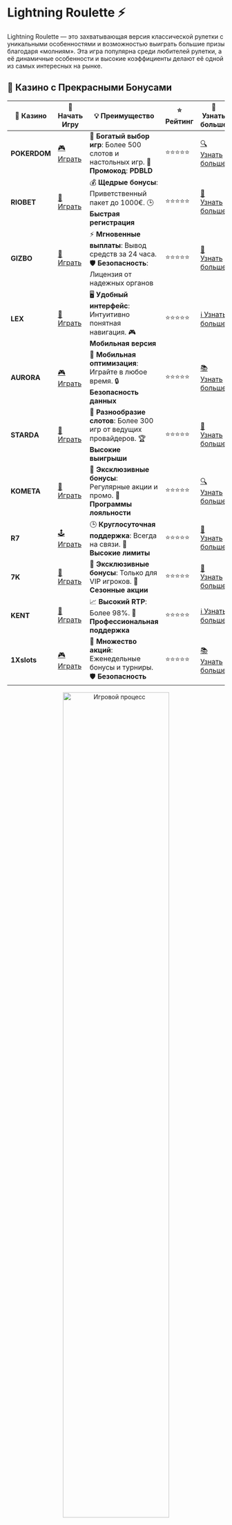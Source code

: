 # Lightning Roulette ⚡

Lightning Roulette — это захватывающая версия классической рулетки с уникальными особенностями и возможностью выиграть большие призы благодаря «молниям». Эта игра популярна среди любителей рулетки, а её динамичные особенности и высокие коэффициенты делают её одной из самых интересных на рынке.

## 🌟 Казино с Прекрасными Бонусами

| 🎲 **Казино** | 🔗 **Начать Игру** | 💡 **Преимущество** | ⭐ **Рейтинг** | 🔗 **Узнать больше** |
|--------------|---------------------|---------------------|----------------|----------------------|
| **POKERDOM**  | [🎮 Играть](https://brandplay.link/4k77v2yx) | 🎉 **Богатый выбор игр**: Более 500 слотов и настольных игр. 🎁 **Промокод**: **PDBLD** | ⭐⭐⭐⭐⭐ | [🔍 Узнать больше](https://brandplay.link/4k77v2yx) |
| **RIOBET**    | [🎰 Играть](https://brandplay.link/7xBLTPyj) | 💰 **Щедрые бонусы**: Приветственный пакет до 1000€. 🕒 **Быстрая регистрация** | ⭐⭐⭐⭐⭐ | [📖 Узнать больше](https://brandplay.link/7xBLTPyj) |
| **GIZBO**     | [🎲 Играть](https://brandplay.link/bprXw4YV) | ⚡ **Мгновенные выплаты**: Вывод средств за 24 часа. 🛡️ **Безопасность**: Лицензия от надежных органов | ⭐⭐⭐⭐⭐ | [📝 Узнать больше](https://brandplay.link/bprXw4YV) |
| **LEX**       | [🤑 Играть](https://brandplay.link/zW4hdDFV) | 🖥️ **Удобный интерфейс**: Интуитивно понятная навигация. 🎮 **Мобильная версия** | ⭐⭐⭐⭐⭐ | [ℹ️ Узнать больше](https://brandplay.link/zW4hdDFV) |
| **AURORA**    | [🎮 Играть](https://10trafic-stat2.com/click/668546556bcc6313411604bd/6766/13032/subaccount) | 📱 **Мобильная оптимизация**: Играйте в любое время. 🔒 **Безопасность данных** | ⭐⭐⭐⭐⭐ | [📚 Узнать больше](https://10trafic-stat2.com/click/668546556bcc6313411604bd/6766/13032/subaccount) |
| **STARDА**    | [🎯 Играть](https://brandplay.link/fB7xwRFL) | 🎰 **Разнообразие слотов**: Более 300 игр от ведущих провайдеров. 🏆 **Высокие выигрыши** | ⭐⭐⭐⭐⭐ | [🔎 Узнать больше](https://brandplay.link/fB7xwRFL) |
| **KOMETA**    | [🎰 Играть](https://brandplay.link/8ZymQJV8) | 🎁 **Эксклюзивные бонусы**: Регулярные акции и промо. 🔄 **Программы лояльности** | ⭐⭐⭐⭐⭐ | [🔍 Узнать больше](https://brandplay.link/8ZymQJV8) |
| **R7**        | [🕹️ Играть](https://brandplay.link/bMd3Yjsw) | 🕒 **Круглосуточная поддержка**: Всегда на связи. 💸 **Высокие лимиты** | ⭐⭐⭐⭐⭐ | [📖 Узнать больше](https://brandplay.link/bMd3Yjsw) |
| **7K**        | [🎲 Играть](https://brandplay.link/BvQyFShp) | 🌟 **Эксклюзивные бонусы**: Только для VIP игроков. 🎉 **Сезонные акции** | ⭐⭐⭐⭐⭐ | [📝 Узнать больше](https://brandplay.link/BvQyFShp) |
| **KENT**      | [🤑 Играть](https://brandplay.link/Fv2WP3js) | 📈 **Высокий RTP**: Более 98%. 💼 **Профессиональная поддержка** | ⭐⭐⭐⭐⭐ | [ℹ️ Узнать больше](https://brandplay.link/Fv2WP3js) |
| **1Xslots**   | [🎮 Играть](https://brandplay.link/hSB1khtr) | 🎉 **Множество акций**: Еженедельные бонусы и турниры. 🛡️ **Безопасность** | ⭐⭐⭐⭐⭐ | [📚 Узнать больше](https://brandplay.link/hSB1khtr) |

<div align="center"> <img src="https://i.pinimg.com/originals/1d/b3/25/1db325483acbe642c6d4e6fdd73a4988.gif" alt="Игровой процесс" width="70%"> </div>
---

## 🚀 Быстрые Выигрыши и Поддержка

| 🎲 **Казино** | 🔗 **Начать Игру** | 💡 **Преимущество** | ⭐ **Рейтинг** | 🔗 **Узнать больше** |
|--------------|---------------------|---------------------|----------------|----------------------|
| **GAMA**      | [🎯 Играть](https://brandplay.link/j6NMKsDz) | 🔍 **Интуитивный интерфейс**: Легкость использования. 🏅 **Престижные турниры** | ⭐⭐⭐⭐☆ | [🔎 Узнать больше](https://brandplay.link/j6NMKsDz) |
| **ONION**     | [🎰 Играть](https://brandplay.link/zBGRVpQ9) | 🤑 **Низкие ставки**: Идеально для начинающих. 🔄 **Быстрые выводы** | ⭐⭐⭐⭐☆ | [🔍 Узнать больше](https://brandplay.link/zBGRVpQ9) |
| **ЧЕМПИОН**   | [🕹️ Играть](https://temon-gter.cfd/go/lRq?p80412p304504pcc44t17455) | 🏅 **Лояльная программа**: Награды за активность. 🎁 **Ежемесячные бонусы** | ⭐⭐⭐⭐☆ | [📖 Узнать больше](https://temon-gter.cfd/go/lRq?p80412p304504pcc44t17455) |
| **VAVADA**    | [🎲 Играть](https://vavadapartner.pro/?promo=ea5c9275-6854-4505-94fc-95ab18221945-linkb2) | 🚀 **Быстрая регистрация**: Начните играть мгновенно. 🔐 **Безопасные транзакции** | ⭐⭐⭐⭐☆ | [📝 Узнать больше](https://vavadapartner.pro/?promo=ea5c9275-6854-4505-94fc-95ab18221945-linkb2) |
| **FRIENDS**   | [🤑 Играть](https://gofriends.mba/linkb2) | 🤝 **Социальные игры**: Играйте с друзьями. 🌐 **Мультиплатформенность** | ⭐⭐⭐⭐☆ | [ℹ️ Узнать больше](https://gofriends.mba/linkb2) |
| **1WIN**      | [🎮 Играть](https://brandplay.link/smXVpBbG) | 🏆 **Спортивные ставки**: Широкий выбор видов спорта. 💵 **Высокие коэффициенты** | ⭐⭐⭐⭐☆ | [📚 Узнать больше](https://brandplay.link/smXVpBbG) |
| **DRIP**      | [🎯 Играть](https://drp-ircp01.com/c07e6a3db) | 🌐 **Инновационные игры**: Новейшие игровые технологии. 🛡️ **Высокая безопасность** | ⭐⭐⭐⭐☆ | [🔎 Узнать больше](https://drp-ircp01.com/c07e6a3db) |
| **JOYCASINO** | [🎰 Играть](https://rpc30.call2me.pro/?/ru/registration?apkpop=0&partner=p24970p3291217pc98f) | 🎁 **Приятные бонусы**: Ежедневные акции и подарки. 🕹️ **Разнообразие игр** | ⭐⭐⭐⭐☆ | [🔍 Узнать больше](https://rpc30.call2me.pro/?/ru/registration?apkpop=0&partner=p24970p3291217pc98f) |
| **PLAYFORTUNA** | [🎮 Играть](https://fortunapromo.net/alt/playfortuna/registration?0dc4a9362a71feb7e3f165fb8e766f70) | 🎉 **Регулярные акции**: Бонусы, фриспины и многое другое. 🏅 **Турниры** | ⭐⭐⭐⭐☆ | [📚 Узнать больше](https://fortunapromo.net/alt/playfortuna/registration?0dc4a9362a71feb7e3f165fb8e766f70) |
| **SYKAA**     | [🤑 Играть](https://s-two-way.com/?source=linkb2&pid=30697) | 💸 **Доступные ставки**: Идеально для новичков. 🎁 **Щедрые бонусы** | ⭐⭐⭐⭐☆ | [🔍 Узнать больше](https://s-two-way.com/?source=linkb2&pid=30697) |

<div align="center"> <img src="https://i.pinimg.com/originals/1d/b3/25/1db325483acbe642c6d4e6fdd73a4988.gif" alt="Игровой процесс" width="70%"> </div>

![Lightning Roulette](https://i.pinimg.com/originals/a9/29/6e/a9296ea1cf6a7c20a985e593451f0323.png)

## Что такое Lightning Roulette? 🎡

Lightning Roulette — это инновационная версия классической рулетки, разработанная компанией **Pragmatic Play**. В этой версии игры каждый раунд может быть усилен молнией, которая увеличивает множители на некоторые числа. Это добавляет элементы случайности и excitement в игровой процесс, позволяя игрокам выиграть до 500x своей ставки.

### Как работает Lightning Roulette? ⚡
1. **Основные правила** такие же, как в традиционной рулетке: игроки делают ставки на числа, цвета, четность и другие варианты, а крупье вращает колесо.
2. **Молнии**: После каждого вращения случайным образом выбираются несколько чисел, на которые накладываются множители от 50x до 500x.
3. **Увеличенные выигрыши**: Если шарик приземляется на число, которое было выбрано молнией, то выигрыш умножается на коэффициент этого числа.

## Особенности игры ⚡

- **Уникальные множители**: Молнии могут значительно увеличить ваши выигрыши.
- **Элементы случайности**: Появление множителей делает каждый раунд непредсказуемым и захватывающим.
- **Простота игры**: Правила остаются такими же простыми, как в классической рулетке, но с добавлением дополнительных возможностей для выигрыша.

### Доступные ставки в Lightning Roulette 🎯

1. **Ставки на числа**: Игроки могут ставить на отдельные числа или группы чисел, как в обычной рулетке.
2. **Цвета, четность и другие варианты**: Вы можете сделать ставки на красные или черные числа, четные или нечетные, и т. д.
3. **Ставки на молнии**: Молния может наложить множители на числа, увеличивая потенциальные выигрыши.

## Как играть в Lightning Roulette? 🎰

1. **Выберите сумму ставки**: Начните с выбора суммы, которую вы хотите поставить.
2. **Сделайте ставку**: Поместите вашу ставку на таблицу ставок, выбрав числа или группы чисел.
3. **Подождите, пока молнии выберут числа**: После того как ставки сделаны, несколько чисел будут выбраны случайным образом для молний.
4. **Крутите колесо**: Крупье крутит колесо и бросает шарик.
5. **Проверьте результат**: Если шарик приземлится на число с молнией, ваш выигрыш будет умножен на коэффициент.

## Популярные казино, предлагающие Lightning Roulette ⚡

### 1. **Pokerdom** 🃏
- **Особенности**: Доступ к высококачественным слотам, рулетке и живым играм.
- **Отзывы**: Игроки ценят разнообразие игр и молниеносные выплаты.
- **Выводы**: Удобный интерфейс и большой выбор живых казино.

### 2. **Riobet** 🎰
- **Особенности**: Современные игры от ведущих провайдеров, включая Lightning Roulette.
- **Отзывы**: Казино известное своими щедрыми бонусами и быстрыми выплатами.
- **Выводы**: Казино с хорошей репутацией и множеством бонусных предложений.

### 3. **Gizbo** 🤑
- **Особенности**: Простой интерфейс и множество акций.
- **Отзывы**: Игроки довольны широким выбором игр и бонусами, включая фриспины.
- **Выводы**: Надежное казино с безопасными и быстрыми выплатами.

### 4. **LEX** 🎲
- **Особенности**: Большой выбор слотов и настольных игр, включая Lightning Roulette.
- **Отзывы**: Пользователи часто отмечают простоту навигации и высокое качество живых игр.
- **Выводы**: Быстрые выплаты и приятный игровой процесс.

### 5. **Starda** 💎
- **Особенности**: Играйте в Lightning Roulette и другие популярные настольные игры.
- **Отзывы**: Игроки отмечают множество акций и хорошую репутацию.
- **Выводы**: Быстрые выводы и интересные бонусы.

### 6. **Kometa** 🚀
- **Особенности**: Множество слотов и рулеток, включая Lightning Roulette.
- **Отзывы**: Хорошая репутация среди игроков, быстрые выплаты.
- **Выводы**: Удобный интерфейс и качественные игры.

### 7. **R7** 💰
- **Особенности**: Рулетка, слоты и живые игры с возможностью выигрыша множителей в Lightning Roulette.
- **Отзывы**: Простой процесс регистрации и множество акций.
- **Выводы**: Казино с быстрыми выплатами и хорошими бонусами.

### 8. **7K** 🎉
- **Особенности**: Современные игры и популярные бонусы для игроков.
- **Отзывы**: Игроки ценят щедрые предложения и разнообразие игр.
- **Выводы**: Удобное казино с отличной поддержкой.

## Почему стоит играть в Lightning Roulette? ⚡

1. **Множество возможностей для выигрыша**: Молнии увеличивают коэффициенты и делают игру ещё более увлекательной.
2. **Динамичный игровой процесс**: Каждый раунд уникален благодаря случайным множителям.
3. **Простота и доступность**: Несмотря на уникальные особенности, правила игры остаются понятными и простыми.

## Заключение ⚡

Lightning Roulette — это не просто рулетка, а игра с добавлением дополнительных шансов на выигрыш. С возможностью увеличить свой выигрыш благодаря молниям и простыми, понятными правилами, эта игра будет интересна как новичкам, так и опытным игрокам. Не забудьте проверить её в лучших казино и испытать свою удачу! 🌟🎰
